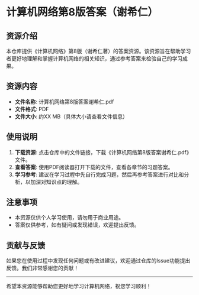 # 计算机网络第8版答案（谢希仁）

## 资源介绍

本仓库提供《计算机网络》第8版（谢希仁著）的答案资源。该资源旨在帮助学习者更好地理解和掌握计算机网络的相关知识，通过参考答案来检验自己的学习成果。

## 资源内容

- **文件名称**: 计算机网络第8版答案谢希仁.pdf
- **文件格式**: PDF
- **文件大小**: 约XX MB（具体大小请查看文件信息）

## 使用说明

1. **下载资源**: 点击仓库中的文件链接，下载《计算机网络第8版答案谢希仁.pdf》文件。
2. **查看答案**: 使用PDF阅读器打开下载的文件，查看各章节的习题答案。
3. **学习参考**: 建议在学习过程中先自行完成习题，然后再参考答案进行对比和分析，以加深对知识点的理解。

## 注意事项

- 本资源仅供个人学习使用，请勿用于商业用途。
- 答案仅供参考，如有疑问或发现错误，欢迎提出反馈。

## 贡献与反馈

如果您在使用过程中发现任何问题或有改进建议，欢迎通过仓库的Issue功能提出反馈。我们非常感谢您的贡献！

---

希望本资源能够帮助您更好地学习计算机网络，祝您学习顺利！